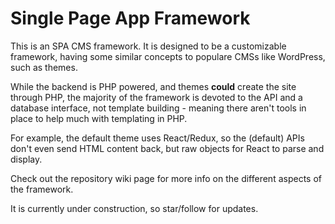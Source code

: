 # Single Page App Framework

This is an SPA CMS framework. It is designed to be a customizable framework, having some similar concepts to populare CMSs like WordPress, such as themes. 

While the backend is PHP powered, and themes **could** create the site through PHP, the majority of the framework is devoted to the API and a database interface, not template building - meaning there aren't tools in place to help much with templating in PHP. 

For example, the default theme uses React/Redux, so the (default) APIs don't even send HTML content back, but raw objects for React to parse and display.

Check out the repository wiki page for more info on the different aspects of the framework.

It is currently under construction, so star/follow for updates.  